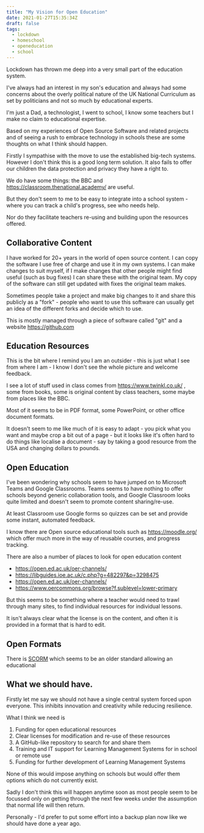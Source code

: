 ```yaml
---
title: "My Vision for Open Education"
date: 2021-01-27T15:35:34Z
draft: false
tags:
  - lockdown
  - homeschool
  - openeducation
  - school
---
```


Lockdown has thrown me deep into a very small part of the education system.

I've always had an interest in my son's education and always had some concerns about the overly political nature of the UK National Curriculum as set by politicians and not so much by educational experts.

I'm just a Dad, a technologist, I went to school, I know some teachers but I make no claim to educational expertise.

Based on my experiences of Open Source Software and related projects and of seeing a rush to embrace technology in schools these are some thoughts on what I think should happen.

<!--more-->

Firstly I sympathise with the move to use the established big-tech systems. However I don't think this is a good long term solution. It also fails to offer our children the data protection and privacy they have a right to.

We do have some things: the BBC and https://classroom.thenational.academy/ are useful.

But they don't seem to me to be easy to integrate into a school system - where you can track a child's progress, see who needs help.

Nor do they facilitate teachers re-using and building upon the resources offered.

## Collaborative Content

I have worked for 20+ years in the world of open source content. I can copy the software I use free of charge and use it in my own systems. I can make changes to suit myself, if I make changes that other people might find useful (such as bug fixes) I can share these with the original team. My copy of the software can still get updated with fixes the original team makes.

Sometimes people take a project and make big changes to it and share this publicly as a "fork" - people who want to use this software can usually get an idea of the different forks and decide which to use.

This is mostly managed through a piece of software called "git" and a website https://github.com

## Education Resources

This is the bit where I remind you I am an outsider - this is just what I see from where I am - I know I don't see the whole picture and welcome feedback.

I see a lot of stuff used in class comes from https://www.twinkl.co.uk/ , some from books, some is original content by class teachers, some maybe from places like the BBC.

Most of it seems to be in PDF format, some PowerPoint, or other office document formats.

It doesn't seem to me like much of it is easy to adapt - you pick what you want and maybe crop a bit out of a page - but it looks like it's often hard to do things like localise a document - say by taking a good resource from the USA and changing dollars to pounds.

## Open Education

I've been wondering why schools seem to have jumped on to Microsoft Teams and Google Classrooms. Teams seems to have nothing to offer schools beyond generic collaboration tools, and Google Classroom looks quite limited and doesn't seem to promote content sharing/re-use.

At least Classroom use Google forms so quizzes can be set and provide some instant, automated feedback.

I know there are Open source educational tools such as https://moodle.org/ which offer much more in the way of reusable courses, and progress tracking.

There are also a number of places to look for open education content

- https://open.ed.ac.uk/oer-channels/
- https://libguides.ioe.ac.uk/c.php?g=482297&p=3298475
- https://open.ed.ac.uk/oer-channels/
- https://www.oercommons.org/browse?f.sublevel=lower-primary

But this seems to be something where a teacher would need to trawl through many sites, to find individual resources for individual lessons.

It isn't always clear what the license is on the content, and often it is provided in a format that is hard to edit.

## Open Formats

There is [SCORM](https://en.wikipedia.org/wiki/Sharable_Content_Object_Reference_Model) which seems to be an older standard allowing an educational

## What we should have.

Firstly let me say we should not have a single central system forced upon everyone. This inhibits innovation and creativity while reducing resilience.

What I think we need is

1. Funding for open educational resources
1. Clear licenses for modification and re-use of these resources
1. A GitHub-like repository to search for and share them
1. Training and IT support for Learning Management Systems for in school or remote use
1. Funding for further development of Learning Management Systems

None of this would impose anything on schools but would offer them options which do not currently exist.

Sadly I don't think this will happen anytime soon as most people seem to be focussed only on getting through the next few weeks under the assumption that normal life will then return.

Personally - I'd prefer to put some effort into a backup plan now like we should have done a year ago.
